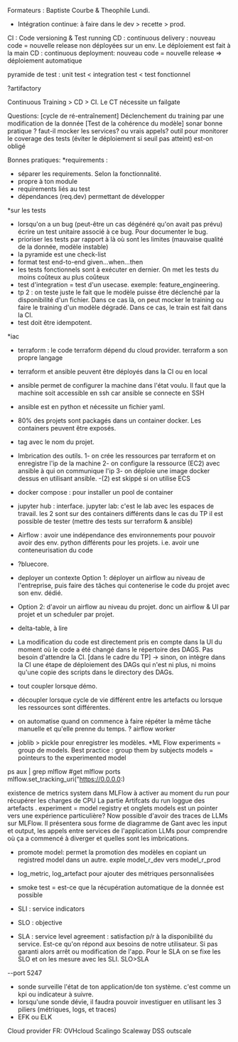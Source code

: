 Formateurs : Baptiste Courbe & Theophile
Lundi.
- Intégration continue: à faire dans le
dev > recette > prod.

CI : Code versioning & Test running
CD : continuous delivery : nouveau code = nouvelle release non déployées sur un env. Le déploiement est fait à la main
CD : continuous deployment: nouveau code = nouvelle release => déploiement automatique

pyramide de test : unit test < integration test < test fonctionnel

?artifactory

Continuous Training > CD > CI. Le CT nécessite un failgate

Questions: 
[cycle de ré-entraînement] Déclenchement du training par une modification de la donnée
[Test de la cohérence du modèle]
sonar
bonne pratique ? faut-il mocker les services? ou vrais appels? outil pour monitorer le coverage des tests (éviter le déploiement si seuil pas atteint)
est-on obligé 

Bonnes pratiques:
*requirements :
- séparer les requirements. Selon la fonctionnalité.
- propre à ton module
- requirements liés au test
- dépendances (req.dev) permettant de développer

*sur les tests
- lorsqu'on a un bug (peut-être un cas dégénéré qu'on avait pas prévu) écrire un test unitaire associé à ce bug. Pour documenter le bug.
- prioriser les tests par rapport à là où sont les limites (mauvaise qualité de la donnée, modèle instable)
- la pyramide est une check-list
- format test end-to-end given...when...then
- les tests fonctionnels sont à exécuter en dernier. On met les tests du moins coûteux au plus coûteux
- test d'integration = test d'un usecase. exemple: feature_engineering.
- tp 2 : on teste juste le fait que le modèle puisse être déclenché par la disponibilité d'un fichier. Dans ce cas là, on peut mocker le training ou faire le training d'un modèle dégradé.
Dans ce cas, le train est fait dans la CI.
- test doit être idempotent.

*iac
- terraform : le code terraform dépend du cloud provider. terraform a son propre langage
- terraform et ansible peuvent être déployés dans la CI ou en local
- ansible permet de configurer la machine dans l'état voulu. Il faut que la machine soit accessible en ssh car ansible se connecte en SSH
- ansible est en python et nécessite un fichier yaml.
- 80% des projets sont packagés dans un container docker. Les containers peuvent être exposés.
- tag avec le nom du projet.
- Imbrication des outils.
    1- on crée les ressources par terraform et on enregistre l'ip de la machine
    2- on configure la ressource (EC2) avec ansible à qui on communique l'ip
    3- on déploie une image docker dessus en utilisant ansible.
    -(2) est skippé si on utilise ECS
- docker compose : pour installer un pool de container
- jupyter hub : interface. jupyter lab: c'est le lab avec les espaces de travail.
les 2 sont sur des containers différents dans le cas du TP
il est possible de tester (mettre des tests sur terraform & ansible)
- Airflow : avoir une indépendance des environnements pour pouvoir avoir des env. python différents pour les projets. i.e. avoir une conteneurisation du code
- ?bluecore.
- deployer un contexte 
Option 1: déployer un airflow au niveau de l'entreprise, puis faire des tâches qui contenerise le code du projet avec son env. dédié.
- Option 2: d'avoir un airflow au niveau du projet. donc un airflow & UI par projet et un scheduler par projet.
- delta-table, à lire

- La modification du code est directement pris en compte dans la UI du moment où le code a été changé dans le répertoire des DAGS. Pas besoin d'attendre la CI. [dans le cadre du TP]
-> sinon, on intègre dans la CI une étape de déploiement des DAGs qui n'est ni plus, ni moins qu'une copie des scripts dans le directory des DAGs.

- tout coupler lorsque démo.
- découpler lorsque cycle de vie différent entre les artefacts ou lorsque les ressources sont différentes.
- on automatise quand on commence à faire répéter la même tâche manuelle et qu'elle prenne du temps.
? airflow worker
- joblib > pickle pour enregistrer les modèles.
*ML Flow
experiments = group de models. Best practice : group them by subjects
models = pointeurs to the experimented model

ps aux | grep mlflow #get mlflow ports
mlflow.set_tracking_uri("https://0.0.0.0:)

existence de metrics system dans MLFlow à activer au moment du run pour récupérer les charges de CPU
La partie Artifcats du run loggue des artefacts .
experiment = model registry et onglets models est un pointer vers une expérience particulière?
Now possible d'avoir des traces de LLMs sur MLFlow. Il présentera sous forme de diagramme de Gant avec les input et output, les appels entre services de l'application LLMs pour comprendre où ça a commencé à diverger et quelles sont les imbrications.

- promote model: permet la promotion des modèles en copiant un registred model dans un autre. exple model_r_dev vers model_r_prod

- log_metric, log_artefact pour ajouter des métriques personnalisées
- smoke test = est-ce que la récupération automatique de la donnée est possible

- SLI : service indicators
- SLO : objective
- SLA : service level agreement : satisfaction p/r à la disponibilité du service. Est-ce qu'on répond aux besoins de notre utilisateur. Si pas garanti alors arrêt ou modification de l'app. 
Pour le SLA on se fixe les SLO et on les mesure avec les SLI.
SLO>SLA

--port 5247
- sonde surveille l'état de ton application/de ton système. c'est comme un kpi ou indicateur à suivre.
- lorsqu'une sonde dévie, il faudra pouvoir investiguer en utilisant les 3 piliers (métriques, logs, et traces)
- EFK ou ELK

Cloud provider FR:
OVHcloud
Scalingo
Scaleway
DSS outscale